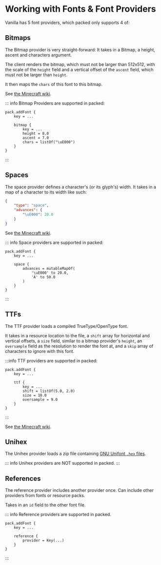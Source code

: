 # Working with Fonts & Font Providers

Vanilla has 5 font providers, which packed only supports 4 of:

## Bitmaps
The Bitmap provider is very straight-forward:
It takes in a Bitmap, a height, ascent and characters argument.

The client renders the bitmap, which must not be larger than 512x512, with the scale of the
`height` field and a vertical offset of the `ascent` field, which must not be larger than `height`.

It then maps the `chars` of this font to this bitmap.

See [the Minecraft wiki](https://minecraft.wiki/w/Font#Bitmap_provider).

::: info
Bitmap Providers are supported in packed:
```kt{4-9}
pack.addFont {
    key = ...
    
    bitmap {
        key = ...
        height = 8.0
        ascent = 7.0
        chars = listOf("\uE000")
    }
}
```
:::

## Spaces
The space provider defines a character's (or its glyph's) width.
It takes in a map of a character to its width like such:
```json
{
    "type": "space",
    "advances": {
        "\uE000": 20.0
    }
}
```

See [the Minecraft wiki](https://minecraft.wiki/w/Font#Space_provider).

::: info
Space providers are supported in packed:
```kt{4-9}
pack.addFont {
    key = ...
    
    space {
        advances = mutableMapOf(
            '\uE000' to 20.0,
            'A' to 50.0
        )
    }
}
```
:::

## TTFs
The TTF provider loads a compiled TrueType/OpenType font.

It takes in a resource location to the file, a `shift` array for horizontal and vertical offsets,
a `size` field, similar to a bitmap provider's `height`, an `oversample` field as the resolution
to render the font at, and a `skip` array of characters to ignore with this font.

:::info
TTF providers are supported in packed:
```kt{4-9}
pack.addFont {
    key = ...
    
    ttf {
        key = ...
        shift = listOf(5.0, 2.0)
        size = 10.0
        oversample = 9.0
    }
}
```
:::

See [the Minecraft wiki](https://minecraft.wiki/w/Font#TTF_provider).

## Unihex
The Unihex provider loads a zip file containing [GNU Unifont `.hex` files](https://en.wikipedia.org/wiki/GNU_Unifont#.hex_format).

::: info
Unihex providers are NOT supported in packed.
:::

## References
The reference provider includes another provider once. Can include other providers from fonts or resource packs.

Takes in an `id` field to the other font file.

::: info
Reference providers are supported in packed.
```kt{4-6}
pack.addFont {
    key = ...
    
    reference {
        provider = Key(...)
    }
}
```
:::